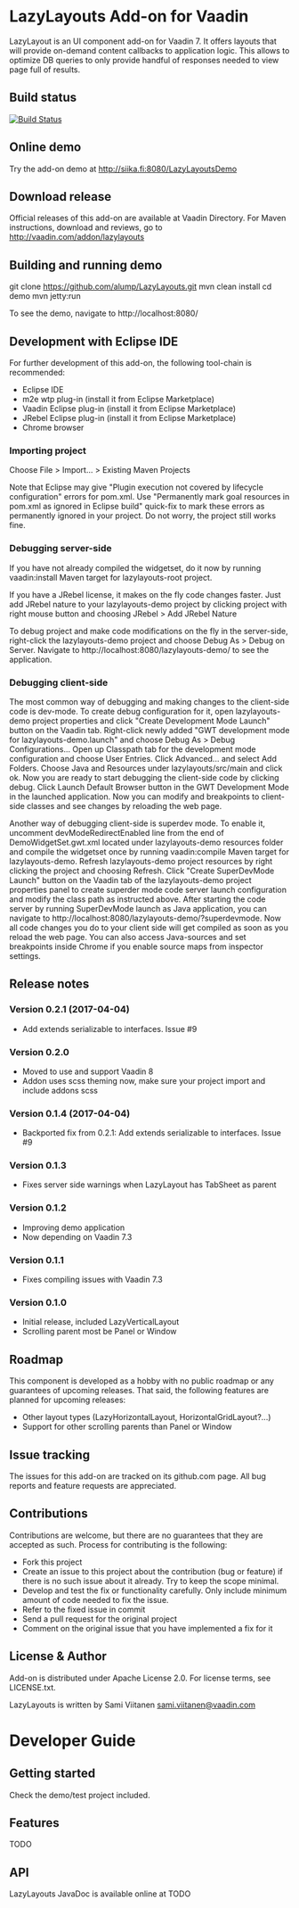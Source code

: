 # LazyLayouts Add-on for Vaadin

LazyLayout is an UI component add-on for Vaadin 7. It offers layouts that will provide on-demand content callbacks to
application logic. This allows to optimize DB queries to only provide handful of responses needed to view page full of
results.

## Build status

[![Build Status](https://siika.fi/jenkins/job/LazyLayouts%20(Vaadin)/badge/icon)](https://siika.fi/jenkins/job/LazyLayouts%20(Vaadin)/)

## Online demo

Try the add-on demo at http://siika.fi:8080/LazyLayoutsDemo

## Download release

Official releases of this add-on are available at Vaadin Directory. For Maven instructions, download and reviews, go to
http://vaadin.com/addon/lazylayouts

## Building and running demo

git clone https://github.com/alump/LazyLayouts.git
mvn clean install
cd demo
mvn jetty:run

To see the demo, navigate to http://localhost:8080/

## Development with Eclipse IDE

For further development of this add-on, the following tool-chain is recommended:
- Eclipse IDE
- m2e wtp plug-in (install it from Eclipse Marketplace)
- Vaadin Eclipse plug-in (install it from Eclipse Marketplace)
- JRebel Eclipse plug-in (install it from Eclipse Marketplace)
- Chrome browser

### Importing project

Choose File > Import... > Existing Maven Projects

Note that Eclipse may give "Plugin execution not covered by lifecycle configuration" errors for pom.xml. Use "Permanently mark goal resources in pom.xml as ignored in Eclipse build" quick-fix to mark these errors as permanently ignored in your project. Do not worry, the project still works fine. 

### Debugging server-side

If you have not already compiled the widgetset, do it now by running vaadin:install Maven target for lazylayouts-root project.

If you have a JRebel license, it makes on the fly code changes faster. Just add JRebel nature to your lazylayouts-demo project by clicking project with right mouse button and choosing JRebel > Add JRebel Nature

To debug project and make code modifications on the fly in the server-side, right-click the lazylayouts-demo project and choose Debug As > Debug on Server. Navigate to http://localhost:8080/lazylayouts-demo/ to see the application.

### Debugging client-side

The most common way of debugging and making changes to the client-side code is dev-mode. To create debug configuration for it, open lazylayouts-demo project properties and click "Create Development Mode Launch" button on the Vaadin tab. Right-click newly added "GWT development mode for lazylayouts-demo.launch" and choose Debug As > Debug Configurations... Open up Classpath tab for the development mode configuration and choose User Entries. Click Advanced... and select Add Folders. Choose Java and Resources under lazylayouts/src/main and click ok. Now you are ready to start debugging the client-side code by clicking debug. Click Launch Default Browser button in the GWT Development Mode in the launched application. Now you can modify and breakpoints to client-side classes and see changes by reloading the web page. 

Another way of debugging client-side is superdev mode. To enable it, uncomment devModeRedirectEnabled line from the end of DemoWidgetSet.gwt.xml located under lazylayouts-demo resources folder and compile the widgetset once by running vaadin:compile Maven target for lazylayouts-demo. Refresh lazylayouts-demo project resources by right clicking the project and choosing Refresh. Click "Create SuperDevMode Launch" button on the Vaadin tab of the lazylayouts-demo project properties panel to create superder mode code server launch configuration and modify the class path as instructed above. After starting the code server by running SuperDevMode launch as Java application, you can navigate to http://localhost:8080/lazylayouts-demo/?superdevmode. Now all code changes you do to your client side will get compiled as soon as you reload the web page. You can also access Java-sources and set breakpoints inside Chrome if you enable source maps from inspector settings. 

 
## Release notes

### Version 0.2.1 (2017-04-04)
- Add extends serializable to interfaces. Issue #9

### Version 0.2.0
- Moved to use and support Vaadin 8
- Addon uses scss theming now, make sure your project import and include addons scss

### Version 0.1.4 (2017-04-04)
- Backported fix from 0.2.1: Add extends serializable to interfaces. Issue #9

### Version 0.1.3
- Fixes server side warnings when LazyLayout has TabSheet as parent

### Version 0.1.2
- Improving demo application
- Now depending on Vaadin 7.3

### Version 0.1.1
- Fixes compiling issues with Vaadin 7.3

### Version 0.1.0
- Initial release, included LazyVerticalLayout
- Scrolling parent most be Panel or Window

## Roadmap

This component is developed as a hobby with no public roadmap or any guarantees of upcoming releases. That said, the
following features are planned for upcoming releases:
- Other layout types (LazyHorizontalLayout, HorizontalGridLayout?...)
- Support for other scrolling parents than Panel or Window

## Issue tracking

The issues for this add-on are tracked on its github.com page. All bug reports and feature requests are appreciated. 

## Contributions

Contributions are welcome, but there are no guarantees that they are accepted as such. Process for contributing is the following:
- Fork this project
- Create an issue to this project about the contribution (bug or feature) if there is no such issue about it already. Try to keep the scope minimal.
- Develop and test the fix or functionality carefully. Only include minimum amount of code needed to fix the issue.
- Refer to the fixed issue in commit
- Send a pull request for the original project
- Comment on the original issue that you have implemented a fix for it

## License & Author

Add-on is distributed under Apache License 2.0. For license terms, see LICENSE.txt.

LazyLayouts is written by Sami Viitanen <sami.viitanen@vaadin.com>

# Developer Guide

## Getting started

Check the demo/test project included.

## Features

TODO

## API

LazyLayouts JavaDoc is available online at TODO